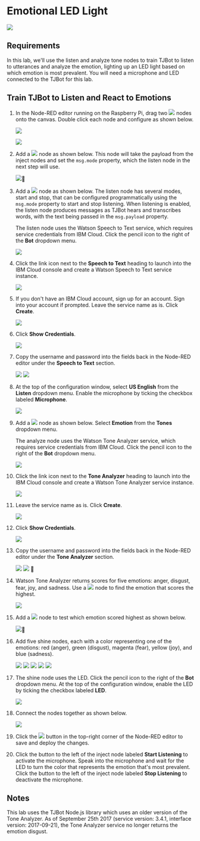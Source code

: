 # Emotional LED Light

![](assets/tjbot.png)

## Requirements

In this lab, we'll use the listen and analyze tone nodes to train TJBot to listen to utterances and analyze the emotion, lighting up an LED light based on which emotion is most prevalent. You will need a microphone and LED connected to the TJBot for this lab.

## Train TJBot to Listen and React to Emotions

1. In the Node-RED editor running on the Raspberry Pi, drag two ![](assets/nodes/inject.png) nodes onto the canvas. Double click each node and configure as shown below.

    ![](assets/1.1.png)
    
    ![](assets/1.2.png)
 
2. Add a ![](assets/nodes/change.png) node as shown below. This node will take the payload from the inject nodes and set the `msg.mode` property, which the listen node in the next step will use.

    ![](assets/1.3.png)
3. Add a ![](assets/nodes/listen.png) node as shown below. The listen node has several modes, start and stop, that can be configured programmatically using the `msg.mode` property to start and stop listening. When listening is enabled, the listen node produces messages as TJBot hears and transcribes words, with the text being passed in the `msg.payload` property. 

    The listen node uses the Watson Speech to Text service, which requires service credentials from IBM Cloud. Click the pencil icon to the right of the **Bot** dropdown menu.

    ![](assets/1.4.png)

4. Click the link icon next to the **Speech to Text** heading to launch into the IBM Cloud console and create a Watson Speech to Text service instance.

    ![](assets/1.5.png)

5. If you don't have an IBM Cloud account, sign up for an account. Sign into your account if prompted. Leave the service name as is. Click **Create**.

    ![](assets/1.6.png)

6. Click **Show Credentials**.

    ![](assets/1.7.png)

7. Copy the username and password into the fields back in the Node-RED editor under the **Speech to Text** section.

    ![](assets/1.8.png)
    ![](assets/1.9.png)    

8. At the top of the configuration window, select **US English** from the **Listen** dropdown menu. Enable the microphone by ticking the checkbox labeled **Microphone**.

    ![](assets/1.10.png)

9. Add a ![](assets/nodes/analyzetone.png) node as shown below. Select **Emotion** from the **Tones** dropdown menu.

    The analyze node uses the Watson Tone Analyzer service, which requires service credentials from IBM Cloud. Click the pencil icon to the right of the **Bot** dropdown menu. 

    ![](assets/1.11.png)

10. Click the link icon next to the **Tone Analyzer** heading to launch into the IBM Cloud console and create a Watson Tone Analyzer service instance.

    ![](assets/1.12.png)

11. Leave the service name as is. Click **Create**.

    ![](assets/1.13.png)

12. Click **Show Credentials**.

    ![](assets/1.14.png)

13. Copy the username and password into the fields back in the Node-RED editor under the **Tone Analyzer** section.

    ![](assets/1.15.png)
    ![](assets/1.16.png)    
14. Watson Tone Analyzer returns scores for five emotions: anger, disgust, fear, joy, and sadness. Use a ![](assets/nodes/function.png) node to find the emotion that scores the highest.

    ![](assets/1.17.png)

15. Add a ![](assets/nodes/switch.png) node to test which emotion scored highest as shown below.

    ![](assets/1.18.png)
16. Add five shine nodes, each with a color representing one of the emotions: red (anger), green (disgust), magenta (fear), yellow (joy), and blue (sadness).

    ![](assets/1.19.png) 
    ![](assets/1.20.png) 
    ![](assets/1.21.png) 
    ![](assets/1.22.png)
    ![](assets/1.23.png)

17. The shine node uses the LED. Click the pencil icon to the right of the **Bot** dropdown menu. At the top of the configuration window, enable the LED by ticking the checkbox labeled **LED**.

    ![](assets/1.24.png) 
    
18. Connect the nodes together as shown below.

    ![](assets/1.25.png) 
    
19. Click the ![](assets/nodes/deploy.png) button in the top-right corner of the Node-RED editor to save and deploy the changes.

20. Click the button to the left of the inject node labeled **Start Listening** to activate the microphone. Speak into the microphone and wait for the LED to turn the color that represents the emotion that's most prevalent. Click the button to the left of the inject node labeled **Stop Listening** to deactivate the microphone.

## Notes

This lab uses the TJBot Node.js library which uses an older version of the Tone Analyzer. As of September 25th 2017 (service version: 3.4.1, interface version: 2017-09-21), the Tone Analyzer service no longer returns the emotion disgust. 